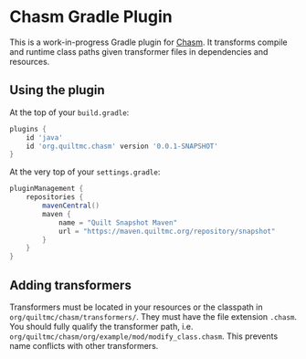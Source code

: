 # Chasm Gradle Plugin

This is a work-in-progress Gradle plugin for [Chasm](https://github.com/QuiltMC/chasm).
It transforms compile and runtime class paths given transformer files in dependencies and resources.

## Using the plugin

At the top of your `build.gradle`:
```groovy
plugins {
    id 'java'
    id 'org.quiltmc.chasm' version '0.0.1-SNAPSHOT'
}
```

At the very top of your `settings.gradle`:
```groovy
pluginManagement {
    repositories {
        mavenCentral()
        maven {
            name = "Quilt Snapshot Maven"
            url = "https://maven.quiltmc.org/repository/snapshot"
        }
    }
}
```

## Adding transformers
Transformers must be located in your resources or the classpath in `org/quiltmc/chasm/transformers/`.
They must have the file extension `.chasm`.
You should fully qualify the transformer path, i.e. `org/quiltmc/chasm/org/example/mod/modify_class.chasm`.
This prevents name conflicts with other transformers.